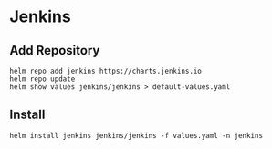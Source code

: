 # Jenkins


## Add Repository
```shell
helm repo add jenkins https://charts.jenkins.io
helm repo update
helm show values jenkins/jenkins > default-values.yaml
```

## Install
```shell
helm install jenkins jenkins/jenkins -f values.yaml -n jenkins
```

